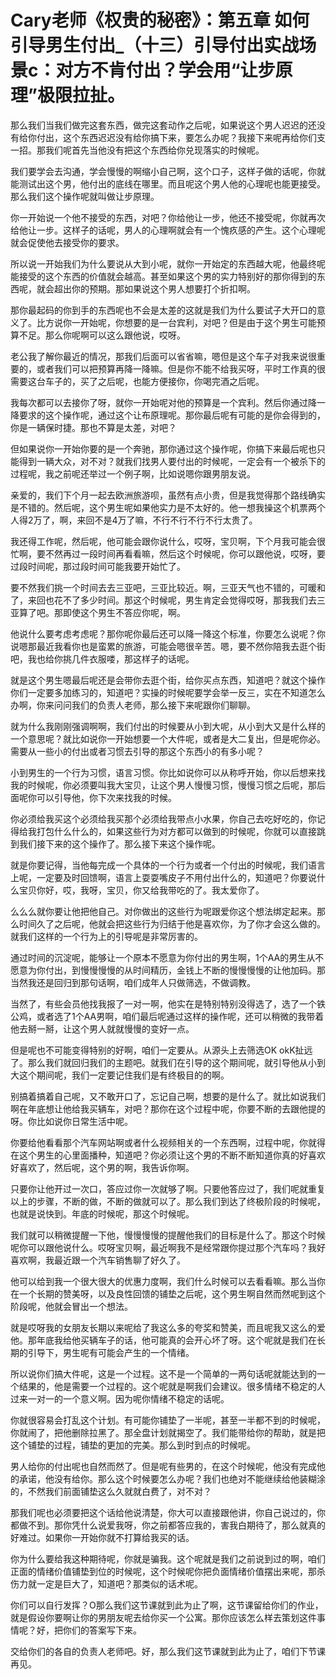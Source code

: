 # Cary老师《权贵的秘密》：第五章 如何引导男生付出_（十三）引导付出实战场景c：对方不肯付出？学会用“让步原理”极限拉扯。

那么我们当我们做完这套东西，做完这套动作之后呢，如果说这个男人迟迟的还没有给你付出，这个东西迟迟没有给你搞下来，要怎么办呢？我接下来呢再给你们支一招。那我们呢首先当他没有把这个东西给你兑现落实的时候呢。

我们要学会去沟通，学会慢慢的啊缩小自己啊，这个口子，这样子做的话呢，你就能测试出这个男，他付出的底线在哪里。而且呢这个男人他的心理呢也能更接受。那么我们这个操作呢就叫做让步原理。

你一开始说一个他不接受的东西，对吧？你给他让一步，他还不接受呢，你就再次给他让一步。这样子的话呢，男人的心理啊就会有一个愧疚感的产生。这个心理呢就会促使他去接受你的要求。

所以说一开始我们为什么要说从大到小呢，就你一开始定的东西越大呢，他最终呢能接受的这个东西的价值就会越高。甚至如果这个男的实力特别好的那你得到的东西呢，就会超出你的预期。那如果说这个男人想要打个折扣啊。

那你最起码的你到手的东西呢也不会是太差的这就是我们为什么要试子大开口的意义了。比方说你一开始呢，你想要的是一台宾利，对吧？但是由于这个男生可能预算不足。那么你呢啊可以这么跟他说，哎呀。

老公我了解你最近的情况，那我们后面可以省省嘛，嗯但是这个车子对我来说很重要的，或者我们可以把预算再降一降嘛。但是你不能不给我买呀，平时工作真的很需要这台车子的，买了之后呢，也能方便接你，你喝完酒之后呢。

我每次都可以去接你了呀，就你一开始呢对他的预算是一个宾利。然后你通过降一降要求的这个操作呢，通过这个让布原理呢。那你最后呢有可能的是你会得到的，你是一辆保时捷。那也不算是太差，对吧？

但如果说你一开始你要的是一个奔驰，那你通过这个操作呢，你搞下来最后呢也只能得到一辆大众，对不对？就我们找男人要付出的时候呢，一定会有一个被杀下的过程呢，我之前呢还举过一个例子啊，比如说嗯你跟男朋友说。

亲爱的，我们下个月一起去欧洲旅游呗，虽然有点小贵，但是我觉得那个路线确实是不错的。然后呢，这个男生呢如果他实力是不太好的。他一想我操这个机票两个人得2万了，啊，来回不是4万了嘛，不行不行不行不行太贵了。

我还得工作呢，然后呢，他可能会跟你说什么，哎呀，宝贝啊，下个月我可能会很忙啊，要不然再过一段时间再看看嘛，然后这个时候呢，你可以跟他说，哎呀，要过段时间呢，那过段时间可能我要开始忙了。

要不然我们挑一个时间去去三亚吧，三亚比较近。啊，三亚天气也不错的，可暖和了，来回也花不了多少时间。那这个时候呢，男生肯定会觉得哎呀，那我我们去三亚算了吧。那即使这个男生不答应你呢，啊。

他说什么要考虑考虑呢？那你呢你最后还可以降一降这个标准，你要怎么说呢？你说嗯那最近我看你也是蛮累的旅游，可能会嗯很辛苦。嗯，要不然你陪我去逛个街吧，我也给你挑几件衣服喽，那这样子的话呢。

就是这个男生嗯最后呢还是会带你去逛个街，给你买点东西，知道吧？就这个操作你们一定要多加练习的，知道吧？实操的时候呢要学会举一反三，实在不知道怎么办啊，你来问问我们的负责人老师，那么接下来呢跟你们聊聊。

就为什么我刚刚强调啊啊，我们付出的时候要从小到大呢，从小到大又是什么样的一个意思呢？就比如说你一开始想要一个大件呢，或者是大二复出，但是呢你必。需要从一些小的付出或者习惯去引导的那这个东西小的有多小呢？

小到男生的一个行为习惯，语言习惯。你比如说你可以从称呼开始，你以后想来找我的时候呢，你必须要叫我大宝贝，让这个男人慢慢习惯，慢慢习惯之后呢，那后面呢你可以引导他，你下次来找我的时候。

你必须给我买这个必须给我买那个必须给我带点小水果，你自己去吃好吃的，你记得给我打包什么什么的，如果这些行为对方都可以做到的时候呢，你就可以直接跳到我们接下来的这个操作了。那么接下来这个操作呢。

就是你要记得，当他每完成一个具体的一个行为或者一个付出的时候呢，我们语言上呢，一定要及时回馈啊，语言上耍耍嘴皮子不用付出什么的，知道吧？你要说什么宝贝你好，哎，我呀，宝贝，你又给我带吃的了。我太爱你了。

么么么就你要让他把他自己。对你做出的这些行为呢跟爱你这个想法绑定起来。那么时间久了之后呢，他就会把这些行为归结于他是喜欢你，为了你才会这么做的。就我们这样的一个行为上的引导呢是非常厉害的。

通过时间的沉淀呢，能够让一个原本不愿意为你付出的男生啊，1个AA的男生从不愿意为你付出，到慢慢慢慢的从时间精历，金钱上不断的慢慢慢慢的让他加码。那当然我还是回归到那句话啊，咱们成年人只做筛选，不做调教。

当然了，有些会员他找我报了一对一啊，他实在是特别特别没得选了，选了一个铁公鸡，或者选了1个AA男啊，咱们最后呢通过这样的操作呢，还可以稍微的我带着他去掰一掰，让这个男人就就慢慢的变好一点。

但是呢也不可能变得特别的好啊，咱们一定要从。从源头上去筛选OK okK扯远了。那么我们就回归我们的主题吧。就我们在引导的这个期间呢，就引导他从小到大这个期间呢，我们一定要记住我们是有终极目的的啊。

别搞着搞着自己呢，又不敢开口了，忘记自己啊，想要的是什么了。就比如说我们啊在年底想让他给我买辆车，对吧？那你在这个过程中呢，你要不断的去跟他提的呀。你比如说你日常生活中呢。

你要给他看看那个汽车网站啊或者什么视频相关的一个东西啊，过程中呢，你就得在这个男生的心里面播种，知道吧？你必须让这个男的不断不断知道你真的好喜欢好喜欢了，然后呢，这个男的啊，我告诉你啊。

只要你让他开过一次口，答应过你一次就够了啊。只要他答应过了，我们呢就重复以上的步骤，不断的做，不断的做就可以了。那么我们到达了终极阶段的时候呢，也就是说快到。年底的时候呢，那这个时候呢。

我们就可以稍微提醒一下他，慢慢慢慢的提醒他我们的目标是什么了。那这个时候呢你可以跟他说什么。哎呀宝贝啊，最近啊我不是经常跟你提过那个汽车吗？我好喜欢啊，我最近跟一个汽车销售聊了好久了。

他可以给到我一个很大很大的优惠力度啊，我们什么时候可以去看看嘛。那么当你在一个长期的赞美呀，以及良性回馈的铺垫之后呢，这个男生啊自然而然呢到这个阶段呢，他就会冒出一个想法。

就是哎呀我的女朋友长期以来呢给了我这么多的夸奖和赞美，而且呢我又这么的爱他。那年底我给他买辆车子的话，他可能真的会开心坏了呀。这个呢就是我们在长期的引导下，男生呢有可能会产生的一个情绪。

所以说你们搞大件呢，这是一个过程。这不是一个简单的一两句话呢就能达到的一个结果的，他是需要一个过程的。这个呢就是啊我们会建议。很多情绪不稳定的人过来一对一的一个意义啊。因为呢你情绪不稳定的话呢。

你就很容易会打乱这个计划。有可能你铺垫了一半呢，甚至一半都不到的时候呢，你就闹了，把他删除拉黑了。那全盘计划就揭空了。我们能带给你的帮助，就是把这个铺垫的过程，铺垫的更加的完美。那么到时到点的时候呢。

男人给你的付出呢也自然而然了。但是呢有些男的，在这个时候呢，他没有完成他的承诺，他没有给你。那么这个时候要怎么办呢？我们也绝对不能继续给他装糊涂的，不然我们前面铺垫这么久就就白费了，对不对？

那我们呢也必须要把这个话给他说清楚，你大可以直接跟他讲，你自己说过的，你都做不到。那你凭什么说爱我呀，你之前都答应我的，害我白期待了，那么就真的好难过。如果你一开始你就不打算给我买的话。

你为什么要给我这种期待呢，你就是骗我。这个呢就是我们之前说到过的啊，咱们正面的情绪价值铺垫到位的时候呢，这个时候呢你把负面情绪价值摆出来呢，那杀伤力就一定是巨大了，知道吧？那类似的话术呢。

你们可以自行发挥？O那么我们这节课就到此为止了啊，这节课留给你们的作业，就是假设你要啊让你的男朋友呢去给你买一个公寓。那你应该怎么样去策划这件事情呢？好，把你们的答案写下来。

交给你们的各自的负责人老师吧。好，那么我们这节课就到此为止了，咱们下节课再见。
